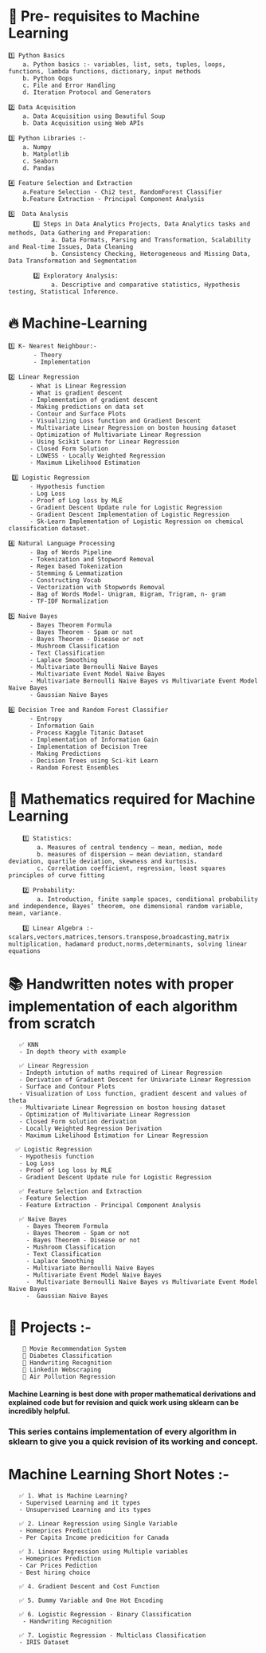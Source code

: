 # 👏 Pre- requisites to Machine Learning
    1️⃣ Python Basics
        a. Python basics :- variables, list, sets, tuples, loops, functions, lambda functions, dictionary, input methods
        b. Python Oops
        c. File and Error Handling 
        d. Iteration Protocol and Generators
        
    2️⃣ Data Acquisition
        a. Data Acquisition using Beautiful Soup 
        b. Data Acquisition using Web APIs
        
    3️⃣ Python Libraries :-
        a. Numpy
        b. Matplotlib
        c. Seaborn
        d. Pandas
        
    4️⃣ Feature Selection and Extraction
        a.Feature Selection - Chi2 test, RandomForest Classifier
        b.Feature Extraction - Principal Component Analysis
        
    5️⃣  Data Analysis
           1️⃣ Steps in Data Analytics Projects, Data Analytics tasks and methods, Data Gathering and Preparation:
                a. Data Formats, Parsing and Transformation, Scalability and Real-time Issues, Data Cleaning
                b. Consistency Checking, Heterogeneous and Missing Data, Data Transformation and Segmentation
                
           2️⃣ Exploratory Analysis:
                a. Descriptive and comparative statistics, Hypothesis testing, Statistical Inference.
                
  # 🔥 Machine-Learning   
  
    1️⃣ K- Nearest Neighbour:-
           - Theory
           - Implementation
           
    2️⃣ Linear Regression
          - What is Linear Regression
          - What is gradient descent
          - Implementation of gradient descent
          - Making predictions on data set
          - Contour and Surface Plots
          - Visualizing Loss function and Gradient Descent
          - Multivariate Linear Regression on boston housing dataset
          - Optimization of Multivariate Linear Regression 
          - Using Scikit Learn for Linear Regression  
          - Closed Form Solution
          - LOWESS - Locally Weighted Regression
          - Maximum Likelihood Estimation
          
     3️⃣ Logistic Regression
          - Hypothesis function
          - Log Loss
          - Proof of Log loss by MLE
          - Gradient Descent Update rule for Logistic Regression
          - Gradient Descent Implementation of Logistic Regression
          - Sk-Learn Implementation of Logistic Regression on chemical classification dataset.
          
    4️⃣ Natural Language Processing 
          - Bag of Words Pipeline 
          - Tokenization and Stopword Removal
          - Regex based Tokenization
          - Stemming & Lemmatization
          - Constructing Vocab
          - Vectorization with Stopwords Removal
          - Bag of Words Model- Unigram, Bigram, Trigram, n- gram
          - TF-IDF Normalization     
          
    5️⃣ Naive Bayes
          - Bayes Theorem Formula 
          - Bayes Theorem - Spam or not
          - Bayes Theorem - Disease or not
          - Mushroom Classification
          - Text Classification
          - Laplace Smoothing
          - Multivariate Bernoulli Naive Bayes
          - Multivariate Event Model Naive Bayes
          - Multivariate Bernoulli Naive Bayes vs Multivariate Event Model Naive Bayes
          - Gaussian Naive Bayes
          
    6️⃣ Decision Tree and Random Forest Classifier
          - Entropy
          - Information Gain
          - Process Kaggle Titanic Dataset 
          - Implementation of Information Gain
          - Implementation of Decision Tree
          - Making Predictions
          - Decision Trees using Sci-kit Learn
          - Random Forest Ensembles
              
                 
   # 💯 Mathematics required for Machine Learning
   
        1️⃣ Statistics:
            a. Measures of central tendency – mean, median, mode
            b. measures of dispersion – mean deviation, standard deviation, quartile deviation, skewness and kurtosis.
            c. Correlation coefficient, regression, least squares principles of curve fitting
            
        2️⃣ Probability:
            a. Introduction, finite sample spaces, conditional probability and independence, Bayes’ theorem, one dimensional random variable, mean, variance.
            
        3️⃣ Linear Algebra :- scalars,vectors,matrices,tensors.transpose,broadcasting,matrix multiplication, hadamard product,norms,determinants, solving linear equations
    
  # 📚 Handwritten notes with proper implementation of each algorithm from scratch 
       ✅ KNN 
       - In depth theory with example
 
       ✅ Linear Regression
       - Indepth intution of maths required of Linear Regression
       - Derivation of Gradient Descent for Univariate Linear Regression
       - Surface and Contour Plots
       - Visualization of Loss function, gradient descent and values of theta
       - Multivariate Linear Regression on boston housing dataset
       - Optimization of Multivariate Linear Regression 
       - Closed Form solution derivation
       - Locally Weighted Regression Derivation
       - Maximum Likelihood Estimation for Linear Regression
       
      ✅ Logistic Regression 
       - Hypothesis function
       - Log Loss
       - Proof of Log loss by MLE
       - Gradient Descent Update rule for Logistic Regression
       
       ✅ Feature Selection and Extraction
       - Feature Selection
       - Feature Extraction - Principal Component Analysis
       
       ✅ Naive Bayes
         - Bayes Theorem Formula 
         - Bayes Theorem - Spam or not
         - Bayes Theorem - Disease or not
         - Mushroom Classification
         - Text Classification
         - Laplace Smoothing
         - Multivariate Bernoulli Naive Bayes
         - Multivariate Event Model Naive Bayes
         -  Multivariate Bernoulli Naive Bayes vs Multivariate Event Model Naive Bayes
         -  Gaussian Naive Bayes
  
  # 🙌 Projects :- 
        🔅 Movie Recommendation System
        🔅 Diabetes Classification 
        🔅 Handwriting Recognition
        🔅 Linkedin Webscraping
        🔅 Air Pollution Regression
 
#### Machine Learning is best done with proper mathematical derivations and explained code but for revision and quick work using sklearn can be incredibly helpful. 
### This series contains implementation of every algorithm in sklearn to give you a quick revision of its working and concept.
# Machine Learning Short Notes :- 
       ✅ 1. What is Machine Learning?
       - Supervised Learning and it types
       - Unsupervised Learning and its types

       ✅ 2. Linear Regression using Single Variable 
       - Homeprices Prediction
       - Per Capita Income predicition for Canada 

       ✅ 3. Linear Regression using Multiple variables
       - Homeprices Prediction
       - Car Prices Pediction
       - Best hiring choice 

       ✅ 4. Gradient Descent and Cost Function

       ✅ 5. Dummy Variable and One Hot Encoding

       ✅ 6. Logistic Regression - Binary Classification
        - Handwriting Recognition 

       ✅ 7. Logistic Regression - Multiclass Classification
       - IRIS Dataset 
